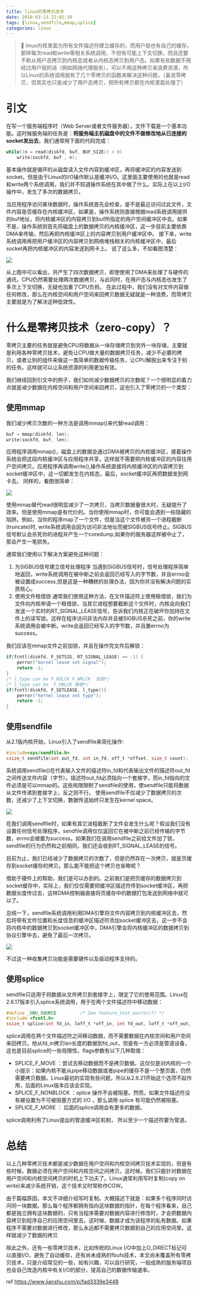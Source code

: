 ```yaml
---
title: linux的零拷贝技术
date: 2018-03-13 22:01:39
tags: [linux,sendfile,mmap,splice]
categories: linux
---
```

> 👿 linux内核里面为所有文件描述符建立缓存的，而用户层也有自己的缓存，那样每次read和write等相关系统调用，不但有可能上下文切换，而且还要不断从用户态拷贝到内核态或者从内核态拷贝到用户态。如果有些数据不用经过用户层的话（例如网络代理服务），可以不用这种拷贝来浪费资源，所以Linux的系统调用就有了几个零拷贝的函数来解决这种问题。（虽说零拷贝，但其实也只是减少了用户态拷贝，把所有拷贝都在内核里面处理了）

# 引文
在写一个服务端程序时（Web Server或者文件服务器），文件下载是一个基本功能。这时候服务端的任务是：**将服务端主机磁盘中的文件不做修改地从已连接的socket发出去**，我们通常用下面的代码完成：
````c
while((n = read(diskfd, buf, BUF_SIZE)) > 0)
    write(sockfd, buf , n);
````

基本操作就是循环的从磁盘读入文件内容到缓冲区，再将缓冲区的内容发送到socket。但是由于Linux的I/O操作默认是缓冲I/O。这里面主要使用的也就是read和write两个系统调用，我们并不知道操作系统在其中做了什么。实际上在以上I/O操作中，发生了多次的数据拷贝。
<!-- more -->

当应用程序访问某块数据时，操作系统首先会检查，是不是最近访问过此文件，文件内容是否缓存在内核缓冲区，如果是，操作系统则直接根据read系统调用提供的buf地址，将内核缓冲区的内容拷贝到buf所指定的用户空间缓冲区中去。如果不是，操作系统则首先将磁盘上的数据拷贝的内核缓冲区，这一步目前主要依靠DMA来传输，然后再把内核缓冲区上的内容拷贝到用户缓冲区中。
接下来，write系统调用再把用户缓冲区的内容拷贝到网络堆栈相关的内核缓冲区中，最后socket再把内核缓冲区的内容发送到网卡上。
说了这么多，不如看图清楚：

[![](http://idiotsky.top/images2/linux-zero-copy-1.png)](http://idiotsky.top/images2/linux-zero-copy-1.png) 

从上图中可以看出，共产生了四次数据拷贝，即使使用了DMA来处理了与硬件的通讯，CPU仍然需要处理两次数据拷贝，与此同时，在用户态与内核态也发生了多次上下文切换，无疑也加重了CPU负担。
在此过程中，我们没有对文件内容做任何修改，那么在内核空间和用户空间来回拷贝数据无疑就是一种浪费，而零拷贝主要就是为了解决这种低效性。

# 什么是零拷贝技术（zero-copy）？
零拷贝主要的任务就是避免CPU将数据从一块存储拷贝到另外一块存储，主要就是利用各种零拷贝技术，避免让CPU做大量的数据拷贝任务，减少不必要的拷贝，或者让别的组件来做这一类简单的数据传输任务，让CPU解脱出来专注于别的任务。这样就可以让系统资源的利用更加有效。

我们继续回到引文中的例子，我们如何减少数据拷贝的次数呢？一个很明显的着力点就是减少数据在内核空间和用户空间来回拷贝，这也引入了零拷贝的一个类型：

## 使用mmap
我们减少拷贝次数的一种方法是调用mmap()来代替read调用：
````c
buf = mmap(diskfd, len);
write(sockfd, buf, len);
````
应用程序调用mmap()，磁盘上的数据会通过DMA被拷贝的内核缓冲区，接着操作系统会把这段内核缓冲区与应用程序共享，这样就不需要把内核缓冲区的内容往用户空间拷贝。应用程序再调用write(),操作系统直接将内核缓冲区的内容拷贝到socket缓冲区中，这一切都发生在内核态，最后，socket缓冲区再把数据发到网卡去。
同样的，看图很简单：

[![](http://idiotsky.top/images2/linux-zero-copy-2.png)](http://idiotsky.top/images2/linux-zero-copy-2.png) 

使用mmap替代read很明显减少了一次拷贝，当拷贝数据量很大时，无疑提升了效率。但是使用mmap是有代价的。当你使用mmap时，你可能会遇到一些隐藏的陷阱。例如，当你的程序map了一个文件，但是当这个文件被另一个进程截断(truncate)时, write系统调用会因为访问非法地址而被SIGBUS信号终止。SIGBUS信号默认会杀死你的进程并产生一个coredump,如果你的服务器这样被中止了，那会产生一笔损失。

通常我们使用以下解决方案避免这种问题：

1. 为SIGBUS信号建立信号处理程序
当遇到SIGBUS信号时，信号处理程序简单地返回，write系统调用在被中断之前会返回已经写入的字节数，并且errno会被设置成success,但是这是一种糟糕的处理办法，因为你并没有解决问题的实质核心。
2. 使用文件租借锁
通常我们使用这种方法，在文件描述符上使用租借锁，我们为文件向内核申请一个租借锁，当其它进程想要截断这个文件时，内核会向我们发送一个实时的RT_SIGNAL_LEASE信号，告诉我们内核正在破坏你加持在文件上的读写锁。这样在程序访问非法内存并且被SIGBUS杀死之前，你的write系统调用会被中断。write会返回已经写入的字节数，并且置errno为success。

我们应该在mmap文件之前加锁，并且在操作完文件后解锁：
````c
if(fcntl(diskfd, F_SETSIG, RT_SIGNAL_LEASE) == -1) {
    perror("kernel lease set signal");
    return -1;
}
/* l_type can be F_RDLCK F_WRLCK  加锁*/
/* l_type can be  F_UNLCK 解锁*/
if(fcntl(diskfd, F_SETLEASE, l_type)){
    perror("kernel lease set type");
    return -1;
}

````

## 使用sendfile
从2.1版内核开始，Linux引入了sendfile来简化操作:
````c
#include<sys/sendfile.h>
ssize_t sendfile(int out_fd, int in_fd, off_t *offset, size_t count);
````
系统调用sendfile()在代表输入文件的描述符in_fd和代表输出文件的描述符out_fd之间传送文件内容（字节）。描述符out_fd必须指向一个套接字，而in_fd指向的文件必须是可以mmap的。这些局限限制了sendfile的使用，使sendfile只能将数据从文件传递到套接字上，反之则不行。
使用sendfile不仅减少了数据拷贝的次数，还减少了上下文切换，数据传送始终只发生在kernel space。

[![](http://idiotsky.top/images2/linux-zero-copy-3.png)](http://idiotsky.top/images2/linux-zero-copy-3.png) 

在我们调用sendfile时，如果有其它进程截断了文件会发生什么呢？假设我们没有设置任何信号处理程序，sendfile调用仅仅返回它在被中断之前已经传输的字节数，errno会被置为success。如果我们在调用sendfile之前给文件加了锁，sendfile的行为仍然和之前相同，我们还会收到RT_SIGNAL_LEASE的信号。

目前为止，我们已经减少了数据拷贝的次数了，但是仍然存在一次拷贝，就是页缓存到socket缓存的拷贝。那么能不能把这个拷贝也省略呢？

借助于硬件上的帮助，我们是可以办到的。之前我们是把页缓存的数据拷贝到socket缓存中，实际上，我们仅仅需要把缓冲区描述符传到socket缓冲区，再把数据长度传过去，这样DMA控制器直接将页缓存中的数据打包发送到网络中就可以了。

总结一下，sendfile系统调用利用DMA引擎将文件内容拷贝到内核缓冲区去，然后将带有文件位置和长度信息的缓冲区描述符添加socket缓冲区去，这一步不会将内核中的数据拷贝到socket缓冲区中，DMA引擎会将内核缓冲区的数据拷贝到协议引擎中去，避免了最后一次拷贝。

[![](http://idiotsky.top/images2/linux-zero-copy-4.png)](http://idiotsky.top/images2/linux-zero-copy-4.png) 

不过这一种收集拷贝功能是需要硬件以及驱动程序支持的。

## 使用splice
sendfile只适用于将数据从文件拷贝到套接字上，限定了它的使用范围。Linux在2.6.17版本引入splice系统调用，用于在两个文件描述符中移动数据：
````c
#define _GNU_SOURCE         /* See feature_test_macros(7) */
#include <fcntl.h>
ssize_t splice(int fd_in, loff_t *off_in, int fd_out, loff_t *off_out, size_t len, unsigned int flags);
````

splice调用在两个文件描述符之间移动数据，而不需要数据在内核空间和用户空间来回拷贝。他从fd_in拷贝len长度的数据到fd_out，但是有一方必须是管道设备，这也是目前splice的一些局限性。flags参数有以下几种取值：
* SPLICE_F_MOVE ：尝试去移动数据而不是拷贝数据。这仅仅是对内核的一个小提示：如果内核不能从pipe移动数据或者pipe的缓存不是一个整页面，仍然需要拷贝数据。Linux最初的实现有些问题，所以从2.6.21开始这个选项不起作用，后面的Linux版本应该会实现。
* SPLICE_F_NONBLOCK ：splice 操作不会被阻塞。然而，如果文件描述符没有被设置为不可被阻塞方式的 I/O ，那么调用 splice 有可能仍然被阻塞。
* SPLICE_F_MORE ： 后面的splice调用会有更多的数据。

splice调用利用了Linux提出的管道缓冲区机制， 所以至少一个描述符要为管道。

# 总结
以上几种零拷贝技术都是减少数据在用户空间和内核空间拷贝技术实现的，但是有些时候，数据必须在用户空间和内核空间之间拷贝。这时候，我们只能针对数据在用户空间和内核空间拷贝的时机上下功夫了。Linux通常利用写时复制(copy on write)来减少系统开销，这个技术又时常称作COW。

由于篇幅原因，本文不详细介绍写时复制。大概描述下就是：如果多个程序同时访问同一块数据，那么每个程序都拥有指向这块数据的指针，在每个程序看来，自己都是独立拥有这块数据的，只有当程序需要对数据内容进行修改时，才会把数据内容拷贝到程序自己的应用空间里去，这时候，数据才成为该程序的私有数据。如果程序不需要对数据进行修改，那么永远都不需要拷贝数据到自己的应用空间里。这样就减少了数据的拷贝

除此之外，还有一些零拷贝技术，比如传统的Linux I/O中加上O_DIRECT标记可以直接I/O，避免了自动缓存，还有尚未成熟的fbufs技术，本文尚未覆盖所有零拷贝技术，只是介绍常见的一些，如有兴趣，可以自行研究，一般成熟的服务端项目也会自己改造内核中有关I/O的部分，提高自己的数据传输速率。

ref https://www.jianshu.com/p/fad3339e3448